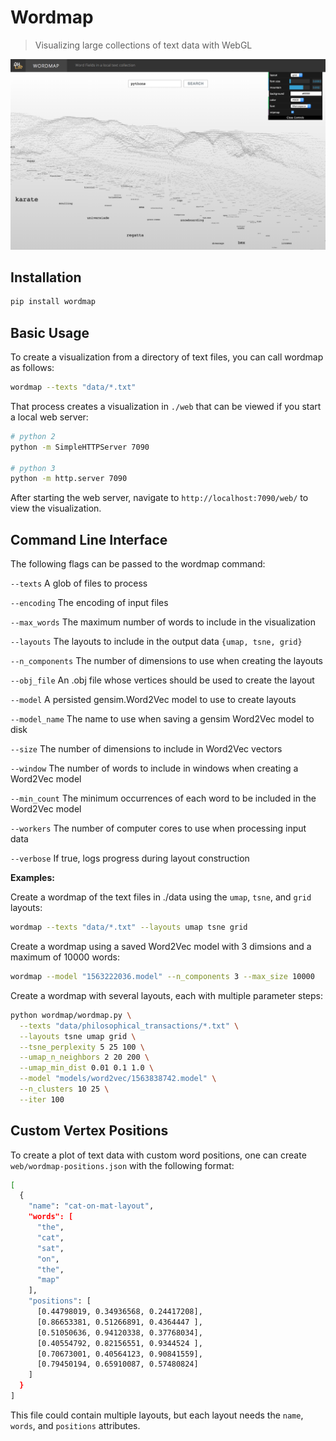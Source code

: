 # Wordmap

> Visualizing large collections of text data with WebGL

![App preview](./wordmap/web/assets/images/preview.png?raw=true)

## Installation

```bash
pip install wordmap
```

## Basic Usage

To create a visualization from a directory of text files, you can call wordmap as follows:

```bash
wordmap --texts "data/*.txt"
```

That process creates a visualization in `./web` that can be viewed if you start a local web server:

```bash
# python 2
python -m SimpleHTTPServer 7090

# python 3
python -m http.server 7090
```

After starting the web server, navigate to `http://localhost:7090/web/` to view the visualization.

## Command Line Interface

The following flags can be passed to the wordmap command:

`--texts` A glob of files to process

`--encoding` The encoding of input files

`--max_words` The maximum number of words to include in the visualization

`--layouts` The layouts to include in the output data `{umap, tsne, grid}`

`--n_components` The number of dimensions to use when creating the layouts

`--obj_file` An .obj file whose vertices should be used to create the layout

`--model` A persisted gensim.Word2Vec model to use to create layouts

`--model_name` The name to use when saving a gensim Word2Vec model to disk

`--size` The number of dimensions to include in Word2Vec vectors

`--window` The number of words to include in windows when creating a Word2Vec model

`--min_count` The minimum occurrences of each word to be included in the Word2Vec model

`--workers` The number of computer cores to use when processing input data

`--verbose` If true, logs progress during layout construction

**Examples:**

Create a wordmap of the text files in ./data using the `umap`, `tsne`, and `grid` layouts:

```bash
wordmap --texts "data/*.txt" --layouts umap tsne grid
```

Create a wordmap using a saved Word2Vec model with 3 dimsions and a maximum of 10000 words:

```bash
wordmap --model "1563222036.model" --n_components 3 --max_size 10000
```

Create a wordmap with several layouts, each with multiple parameter steps:

```bash
python wordmap/wordmap.py \
  --texts "data/philosophical_transactions/*.txt" \
  --layouts tsne umap grid \
  --tsne_perplexity 5 25 100 \
  --umap_n_neighbors 2 20 200 \
  --umap_min_dist 0.01 0.1 1.0 \
  --model "models/word2vec/1563838742.model" \
  --n_clusters 10 25 \
  --iter 100
```

## Custom Vertex Positions

To create a plot of text data with custom word positions, one can create `web/wordmap-positions.json` with the following format:

```bash
[
  {
    "name": "cat-on-mat-layout",
    "words": [
      "the",
      "cat",
      "sat",
      "on",
      "the",
      "map"
    ],
    "positions": [
      [0.44798019, 0.34936568, 0.24417208],
      [0.86653381, 0.51266891, 0.4364447 ],
      [0.51050636, 0.94120338, 0.37768034],
      [0.40554792, 0.82156551, 0.9344524 ],
      [0.70673001, 0.40564123, 0.90841559],
      [0.79450194, 0.65910087, 0.57480824]
    ]
  }
]
```

This file could contain multiple layouts, but each layout needs the `name`, `words`, and `positions` attributes.